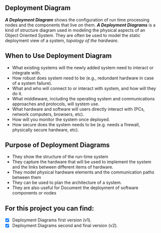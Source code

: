 ## Deployment Diagram
**_A Deployment Diagram_** shows the configuration of run time processing nodes and the components that live on them.
**_A Deployment Diagrams_** is a kind of structure diagram used in modeling the physical aspects of an Object Oriented System. 
They are often be used to model the static deployment view of a system, _topology of the hardware_.

## When to Use Deployment Diagram
- What existing systems will the newly added system need to interact or integrate with.
- How robust does system need to be (e.g., redundant hardware in case of a system failure).
- What and who will connect to or interact with system, and how will they do it.
- What middleware, including the operating system and communications approaches and protocols, will system use.
- What hardware and software will users directly interact with (PCs, network computers, browsers, etc).
- How will you monitor the system once deployed.
- How secure does the system needs to be (e.g. needs a firewall, physically secure hardware, etc).

## Purpose of Deployment Diagrams
- They show the structure of the run-time system
- They capture the hardware that will be used to implement the system and the links between different items of hardware.
- They model physical hardware elements and the communication paths between them
- They can be used to plan the architecture of a system.
- They are also useful for Document the deployment of software components or nodes

## For this project you can find:
- [x] Deployment Diagrams first version (v1).
- [x] Deployment Diagrams second and final version (v2).
